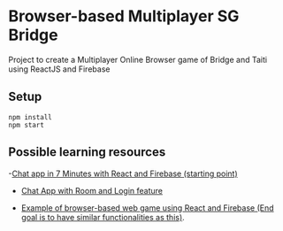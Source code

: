 # Browser-based Multiplayer SG Bridge

 Project to create a Multiplayer Online Browser game of Bridge and Taiti using ReactJS and Firebase

## Setup

    npm install
    npm start

## Possible learning resources

-[Chat app in 7 Minutes with React and Firebase (starting point)](https://www.youtube.com/watch?v=zQyrwxMPm88)

- [Chat App with Room and Login feature](https://www.djamware.com/post/5f2a1d9d9c794f177fd7b527/react-js-tutorial-building-firebase-chat-app-react-hooks)

- [Example of browser-based web game using React and Firebase (End goal is to have similar functionalities as this)](https://github.com/ekzhang/setwithfriends).
